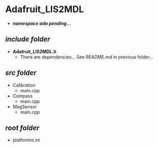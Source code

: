# Adafruit_LIS2MDL
- ***namespace ada pending...***
## ***include folder***
- **Adafruit_LIS2MDL.h** 
    - There are dependencies... See README.md in previous folder...
## ***src folder***
- Calibration
    - main.cpp
- Compass
    - main.cpp
- MagSensor
    - main.cpp
## ***root folder***
- platformio.ini

